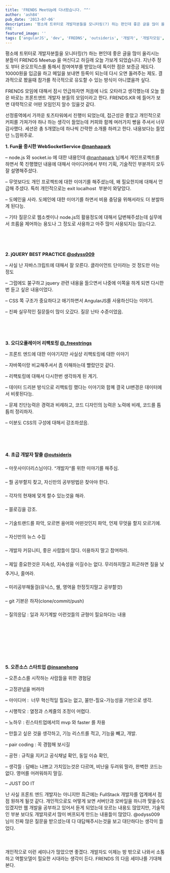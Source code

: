 ```yaml
---
title: 'FRENDS MeetUp에 다녀왔습니다. ^^'
author: 'ash84'
pub_date: '2013-07-06'
description: '평소에 트위터로 개발자분들을 모니터링(?) 하는 편인데 좋은 글을 많이 올리시는 분들이 FRENDS Meetup 을 여신다고 하길래 오늘 가보게 되었습니다. 지난주 정도 부터 온오프믹스를 통해서 참여여부를 받았는데 특이한 점은 보증금 제도다. 10000원을 입금을 하고 메일을 보내면 등록이 되는데 다시 오면 돌려주는 제도. 결과적으로 봤을때 참가를 적극적으로 유도할 수 있는 방식이 아니였을까 싶다. 
FRE'
featured_image: ''
tags: ['angularJS', 'dev', 'FREDNS', 'outsideris', '개발자', '개발자모임', '프론트엔드']
---
```



<span style="font-size: 11pt;">평소에 트위터로 개발자분들을 모니터링(?) 하는 편인데 좋은 글을 많이 올리시는 분들이 FRENDS Meetup 을 여신다고 하길래 오늘 가보게 되었습니다. 지난주 정도 부터 온오프믹스를 통해서 참여여부를 받았는데 특이한 점은 보증금 제도다. 10000원을 입금을 하고 메일을 보내면 등록이 되는데 다시 오면 돌려주는 제도. 결과적으로 봤을때 참가를 적극적으로 유도할 수 있는 방식이 아니였을까 싶다. </span>

<span style="font-size: 11pt;">FRENDS 모임에 대해서 잠시 언급하자면 처음에 나도 오타라고 생각했는데 오늘 들은 바로는 프론트엔트 개발자 분들의 모임이라고 한다. FRENDS.KR 에 들어가 보면 대략적으로 어떤 모임인지 알수 있을것 같다. </span>

<span style="font-size: 11pt;">선정릉역에서 가까운 토즈타워에서 진행이 되었는데, 접근성은 좋았고 개인적으로 커피를 가져가야 하나 하는 생각이 들었는데 커피와 함께 여러가지 빵을 주셔서 너무 감사했다. 세션은 총 5개였는데 하나씩 간략한 소개를 하려고 한다. 내용보다는 들었던 느낌위주로. </span>

<span style="font-size: 11pt;">**1. Fun을 중시한 WebSocketService [@nanhapark](https://twitter.com/nanhapark)**</span>

<span style="font-size: 11pt;">– node.js 와 socket.io 에 대한 내용인데 [@nanhapark](https://twitter.com/nanhapark) 님께서 개인프로젝트를 하면서 쭉 진행했던 내용에 대해서 아이디어에서 부터 기획, 기술적인 부분까지 모두 잘 설명해주셨다. </span>

<span style="font-size: 11pt;">– 무엇보다도 개인 프로젝트에 대한 이야기를 해주셨는데, 왜 필요한지에 대해서 언급해 주셨다. 특히 개인적으로는 exit localhost  부분이 와닿았다.</span>

<span style="font-size: 11pt;">– 도메인을 사라. 도메인에 대한 이야기를 하면서 비용 충당을 위해서라도 더 분발하게 된다능. </span>

<span style="font-size: 11pt;">– 기타 질문으로 웹소켓이나 node.js의 활용정도에 대해서 답변해주셨는데 실무에서 흐름을 제어하는 용도나 그 정도로 사용하고 아주 많이 사용되지는 않는다고. </span>

<span style="font-size: 11pt;"> </span>

<span style="font-size: 11pt;"> </span>

<span style="font-size: 11pt;">**2. jQUERY BEST PRACTICE [@odyss009](https://twitter.com/odyss009)**</span>

<span style="font-size: 11pt;">– 사실 난 자바스크립트에 대해서 잘 모른다. 클라이언트 단이라는 것 정도만 아는 정도 </span>

<span style="font-size: 11pt;">– 그럼에도 불구하고 jquery 관련 내용을 들으면서 나중에 이쪽을 하게 되면 다시한번 듣고 싶은 내용이었다. </span>

<span style="font-size: 11pt;">– CSS 쪽 구조가 중요하다고 애기하면서 AngularJS를 사용하신다는 이야기. </span>

<span style="font-size: 11pt;">– 진짜 실무적인 질문들이 많이 오갔다. 질문 난타 수준이었음. </span>

<span style="font-size: 11pt;"> </span>

<span style="font-size: 11pt;"> </span>

<span style="font-size: 11pt;">**3. 오디오플레이어 리팩토링 [@_freestrings](https://twitter.com/_freestrings)**</span>

<span style="font-size: 11pt;">– 프론트 엔드에 대한 이야기지만 사실상 리팩토링에 대한 이야기 </span>

<span style="font-size: 11pt;">– 자바쪽이랑 비교해주셔서 좀 이해하는데 빨랐던것 같다. </span>

<span style="font-size: 11pt;">– 리팩토링에 대해서 다시한번 생각하게 된 계기. </span>

<span style="font-size: 11pt;">– 데이터 드리븐 방식으로 리팩토링 했다는 이야기와 함꼐 결국 UI변경은 데이터에서 비롯된다능. </span>

<span style="font-size: 11pt;">– 문제 진단능력은 경력과 비례하고, 코드 디자인의 능력은 노력에 비례, 코드를 틈틈히 정리하자. </span>

<span style="font-size: 11pt;">– 이분도 CSS의 구성에 대해서 강조하셨음. </span>

<span style="font-size: 11pt;"> </span>

<span style="font-size: 11pt;"> </span>

**<span style="font-size: 11pt; line-height: 2;">4. </span><span style="font-size: 11pt;">초급 개발자 탈출 [@outsideris](https://twitter.com/Outsideris)</span>**

<span style="font-size: 11pt; line-height: 2;">– 아웃사이더리스님이다. “개발자”를 위한 이야기를 해주심. </span>

<span style="font-size: 11pt; line-height: 2;">– 뭘 공부할지 찾고, 자신만의 공부방법은 찾아야 한다. </span>

<span style="font-size: 11pt; line-height: 2;">– 각자의 현재에 맞게 할수 있는것을 해라. </span>

<span style="font-size: 11pt; line-height: 2;">– 블로깅을 강조. </span>

<span style="font-size: 11pt; line-height: 2;">– 기술트랜드를 파악, 모르면 용어와 어떤것인지 파악, 언제 무엇을 할지 모르기에. </span>

<span style="font-size: 11pt; line-height: 2;">– 자신만의 뉴스 수집</span>

<span style="font-size: 11pt; line-height: 2;">– 개발자 커뮤니티, 좋은 사람들이 많다. 이용하지 말고 참여하라. </span>

<span style="font-size: 11pt; line-height: 2;">– 제일 중요한것은 지속성, 지속성을 이길수는 없다. 무리하지말고 피곤하면 질을 낮추거나, 줄여라. </span>

<span style="font-size: 11pt; line-height: 2;">– 미리공부해둘걸(유닉스, 쉘, 영역을 한정짓지말고 공부할것)</span>

<span style="font-size: 11pt; line-height: 2;">– git 기본은 하자(clone/commit/push)</span>

<span style="font-size: 11pt; line-height: 2;">– 질의응답 : 일과 자기계발 이런것들의 균형이 필요하다는 내용 </span>

<span style="font-size: 11pt; line-height: 2;"> </span>

<span style="font-size: 11pt; line-height: 2;"> </span>

<span style="font-size: 9pt; line-height: 2;"> </span>

<span style="font-size: 11pt;">**5. 오픈소스 스타트업 [@insanehong](https://twitter.com/insanehong)**</span>

<span style="font-size: 11pt;">– 오픈소스를 시작하는 사람들을 위한 경험담</span>

<span style="font-size: 11pt;">– 고정관념을 버려라</span>

<span style="font-size: 11pt;">– 아이디어 : </span><span style="font-size: 11pt;"> 너무 혁신적일 필요는 없고, 불만-필요-가능성을 기반으로 생각. </span>

<span style="font-size: 11pt;">– 시행착오 : </span><span style="font-size: 11pt;">열정과 스케쥴의 조정이 어렵다. </span>

<span style="font-size: 11pt;">– 노하우 : 린스타트업에서의 mvp 와 faster 를 차용</span>

<span style="font-size: 11pt;">– 만들고 싶은 것을 생각하고, 기능 리스트를 적고, 기능을 빼고, 개발. </span>

<span style="font-size: 11pt;">– pair coding : 꼭 경험해 보시길</span>

<span style="font-size: 11pt;">– 공헌 : 규칙을 지키고 공식채널 확인, 동일 이슈 확인, </span>

<span style="font-size: 11pt;">– 생각들 : 담배는 나쁘고 가치있는것은 다르며, 비난을 두려워 말라, 완벽한 코드는 없다. 영어를 어려워하지 말길. </span>

<span style="font-size: 11pt;">– JUST DO IT </span>

<span style="font-size: 11pt;">난 사실 프론트 엔드 개발자는 아니지만 최근에는 FullStack 개발자를 업계에서 점점 원하게 될것 같다</span><span style="font-size: 11pt;">. 개인적으로도 어떻게 보면 서버단과 모바일을 하니까 맞을수도 있겠지만 웹 개발을 공부하고 있어서 듣게 되었는데 모르는 내용도 많았지만, 기술적인 부분 보다도 개발자로서 </span><span style="font-size: 11pt;">많이 버프되게 만드는 내용들이 많았다. </span><span style="font-size: 11pt; line-height: 1.5;">@odyss009 님이 진짜 많은 질문을 받으셨는데 다 대답해주시는것을 보고 대단하다는 생각이 들었다. </span>

<span style="font-size: 9pt; line-height: 2;"> </span>

<span style="font-size: 11pt;">개인적으로 이런 세미나가 많았으면 좋겠다. 개발자도 이제는 방 밖으로 나와서 소통하고 역할모델이 필요한 시대라는 생각이 든다. FRENDS 의 </span><span style="font-size: 11pt;">다음 세미나를 기대해 본다. </span>



